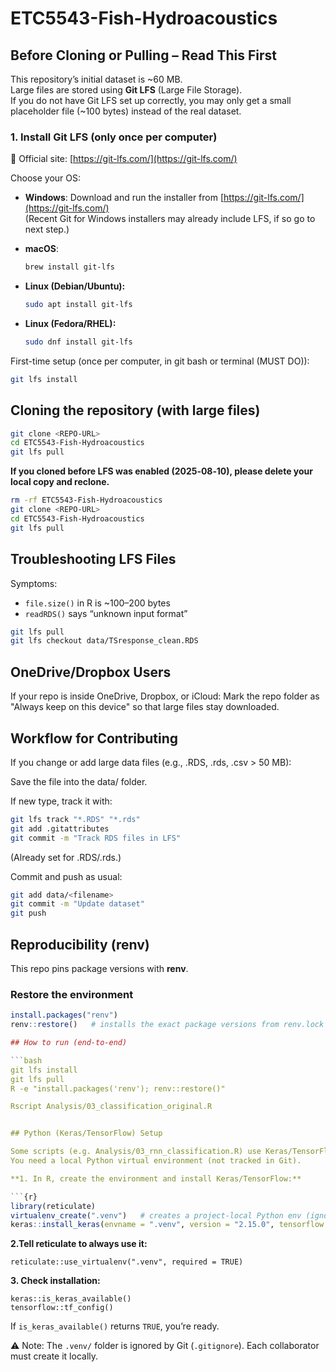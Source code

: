 # ETC5543-Fish-Hydroacoustics

## Before Cloning or Pulling – Read This First

This repository’s initial dataset is ~60 MB.  
Large files are stored using **Git LFS** (Large File Storage).  
If you do not have Git LFS set up correctly, you may only get a small placeholder file (~100 bytes) instead of the real dataset.


### 1. Install Git LFS (only once per computer)

🔗 Official site: [https://git-lfs.com/](https://git-lfs.com/)

Choose your OS:

- **Windows**: Download and run the installer from [https://git-lfs.com/](https://git-lfs.com/)  
  (Recent Git for Windows installers may already include LFS, if so go to next step.)
- **macOS**:  
  ```bash
  brew install git-lfs
  ```
  
- **Linux (Debian/Ubuntu):**

  ```bash
  sudo apt install git-lfs
  ```
- **Linux (Fedora/RHEL):**

  ```bash
  sudo dnf install git-lfs
  ```


First-time setup (once per computer, in git bash or terminal (MUST DO)):

```bash
git lfs install
```

## Cloning the repository (with large files)

```bash
git clone <REPO-URL>
cd ETC5543-Fish-Hydroacoustics
git lfs pull
```

**If you cloned before LFS was enabled (2025‑08‑10), please delete your local copy and reclone.**

```bash
rm -rf ETC5543-Fish-Hydroacoustics
git clone <REPO-URL>
cd ETC5543-Fish-Hydroacoustics
git lfs pull

```

## Troubleshooting LFS Files

Symptoms:

- `file.size()` in R is ~100–200 bytes
- `readRDS()` says “unknown input format”

```bash
git lfs pull
git lfs checkout data/TSresponse_clean.RDS

```

## OneDrive/Dropbox Users

If your repo is inside OneDrive, Dropbox, or iCloud:
Mark the repo folder as "Always keep on this device" so that large files stay downloaded.

## Workflow for Contributing

If you change or add large data files (e.g., .RDS, .rds, .csv > 50 MB):

Save the file into the data/ folder.

If new type, track it with:

```bash
git lfs track "*.RDS" "*.rds"
git add .gitattributes
git commit -m "Track RDS files in LFS"

```
(Already set for .RDS/.rds.)

Commit and push as usual:

```bash
git add data/<filename>
git commit -m "Update dataset"
git push

```

## Reproducibility (renv)

This repo pins package versions with **renv**.

### Restore the environment
```r
install.packages("renv")
renv::restore()   # installs the exact package versions from renv.lock

## How to run (end-to-end)

```bash
git lfs install
git lfs pull
R -e "install.packages('renv'); renv::restore()"

Rscript Analysis/03_classification_original.R


## Python (Keras/TensorFlow) Setup

Some scripts (e.g. Analysis/03_rnn_classification.R) use Keras/TensorFlow via reticulate.
You need a local Python virtual environment (not tracked in Git).

**1. In R, create the environment and install Keras/TensorFlow:**

```{r}
library(reticulate)
virtualenv_create(".venv")   # creates a project-local Python env (ignored by Git)
keras::install_keras(envname = ".venv", version = "2.15.0", tensorflow = "2.15.0")
```


**2.Tell reticulate to always use it:**

```{r}
reticulate::use_virtualenv(".venv", required = TRUE)
```


**3. Check installation:**

```{r}
keras::is_keras_available()
tensorflow::tf_config()
```


If `is_keras_available()` returns `TRUE`, you’re ready.

⚠️ Note: The `.venv/` folder is ignored by Git (`.gitignore`). Each collaborator must create it locally.
